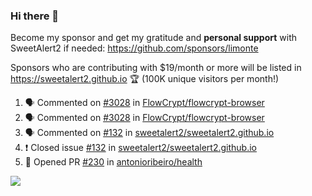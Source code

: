 ### Hi there 👋

Become my sponsor and get my gratitude and **personal support** with SweetAlert2 if needed: https://github.com/sponsors/limonte

Sponsors who are contributing with $19/month or more will be listed in https://sweetalert2.github.io 🏆 (100K unique visitors per month!)

<!--START_SECTION:activity-->
1. 🗣 Commented on [#3028](https://github.com/FlowCrypt/flowcrypt-browser/issues/3028) in [FlowCrypt/flowcrypt-browser](https://github.com/FlowCrypt/flowcrypt-browser)
2. 🗣 Commented on [#3028](https://github.com/FlowCrypt/flowcrypt-browser/issues/3028) in [FlowCrypt/flowcrypt-browser](https://github.com/FlowCrypt/flowcrypt-browser)
3. 🗣 Commented on [#132](https://github.com/sweetalert2/sweetalert2.github.io/issues/132) in [sweetalert2/sweetalert2.github.io](https://github.com/sweetalert2/sweetalert2.github.io)
4. ❗️ Closed issue [#132](https://github.com/sweetalert2/sweetalert2.github.io/issues/132) in [sweetalert2/sweetalert2.github.io](https://github.com/sweetalert2/sweetalert2.github.io)
5. 💪 Opened PR [#230](https://github.com/antonioribeiro/health/pull/230) in [antonioribeiro/health](https://github.com/antonioribeiro/health)
<!--END_SECTION:activity-->

![](https://github-readme-stats.vercel.app/api?username=limonte&theme=vue&show_icons=true)
